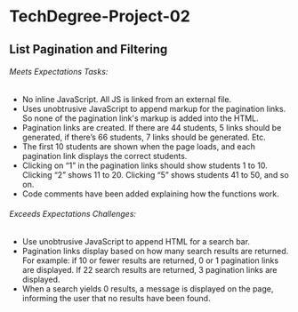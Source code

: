 # TechDegree-Project-02
## List Pagination and Filtering

###### Meets Expectations Tasks:
* No inline JavaScript. All JS is linked from an external file.
* Uses unobtrusive JavaScript to append markup for the pagination links. So none of the pagination link's markup is added into the HTML.
* Pagination links are created. If there are 44 students, 5 links should be generated, if there’s 66 students, 7 links should be generated. Etc.
* The first 10 students are shown when the page loads, and each pagination link displays the correct students.
* Clicking on “1” in the pagination links should show students 1 to 10. Clicking “2” shows 11 to 20. Clicking “5” shows students 41 to 50, and so on.
* Code comments have been added explaining how the functions work.

###### Exceeds Expectations Challenges:
* Use unobtrusive JavaScript to append HTML for a search bar.
* Pagination links display based on how many search results are returned. For example: if 10 or fewer results are returned, 0 or 1 pagination links are displayed. If 22 search results are returned, 3 pagination links are displayed.
* When a search yields 0 results, a message is displayed on the page, informing the user that no results have been found.
